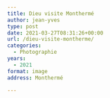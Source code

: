 ```yaml
---
title: Dieu visite Monthermé
author: jean-yves
type: post
date: 2021-03-27T08:31:26+00:00
url: /dieu-visite-montherme/
categories:
  - Photographie
years:
  - 2021
format: image
address: Monthermé

---
```

